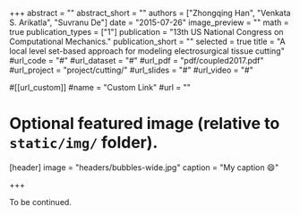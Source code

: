 +++
abstract = ""
abstract_short = ""
authors = ["Zhongqing Han", "Venkata S. Arikatla", "Suvranu De"]
date = "2015-07-26"
image_preview = ""
math = true
publication_types = ["1"]
publication = "13th US National Congress on Computational Mechanics."
publication_short = ""
selected = true
title = "A local level set-based approach for modeling electrosurgical tissue cutting"
#url_code = "#"
#url_dataset = "#"
#url_pdf = "pdf/coupled2017.pdf"
#url_project = "project/cutting/"
#url_slides = "#"
#url_video = "#"

#[[url_custom]]
#name = "Custom Link"
#url = ""

# Optional featured image (relative to `static/img/` folder).
[header]
image = "headers/bubbles-wide.jpg"
caption = "My caption :smile:"

+++

To be continued.
